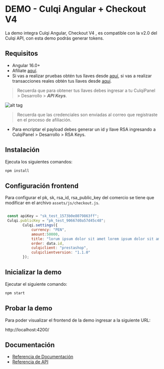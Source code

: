 # DEMO - Culqi Angular + Checkout V4

La demo integra Culqi Angular, Checkout V4 , es compatible con la v2.0 del Culqi API, con esta demo podrás generar tokens.

## Requisitos

- Angular 16.0+
- Afiliate [aquí](https://afiliate.culqi.com/).
- Si vas a realizar pruebas obtén tus llaves desde [aquí](https://integ-panel.culqi.com/#/registro), si vas a realizar transacciones reales obtén tus llaves desde [aquí](https://mipanel.culqi.com/#/registro).

> Recuerda que para obtener tus llaves debes ingresar a tu CulqiPanel > Desarrollo > ***API Keys***.

![alt tag](http://i.imgur.com/NhE6mS9.png)

> Recuerda que las credenciales son enviadas al correo que registraste en el proceso de afiliación.

* Para encriptar el payload debes generar un id y llave RSA  ingresando a CulqiPanel > Desarrollo  > RSA Keys.

## Instalación

Ejecuta los siguientes comandos:

```bash
npm install
```

## Configuración frontend
Para configurar el pk, sk, rsa_id, rsa_public_key del comercio se tiene que modificar en el archivo `assets/js/checkout.js`.

```js

 const apiKey = "sk_test_1573b0e8079863ff";
 Culqi.publicKey = "pk_test_90667d0a57d45c48";
        Culqi.settings({
            currency: "PEN",
            amount:50000,
            title: "lorum ipsum dolor sit amet lorem ipsum dolor sit ameta lorem ipsum dolor sit amet",
            order: data.id,
            culqiclient: "prestashop",
            culqiclientversion: "1.1.0"
        });
```

## Inicializar la demo
Ejecutar el siguiente comando:

```bash
npm start
```

## Probar la demo

Para poder visualizar el frontend de la demo ingresar a la siguiente URL:

http://localhost:4200/

## Documentación

- [Referencia de Documentación](https://docs.culqi.com/)
- [Referencia de API](https://apidocs.culqi.com/)
